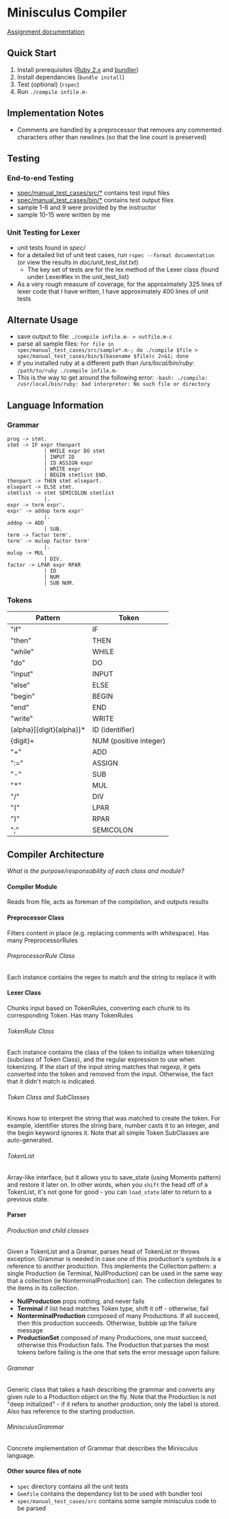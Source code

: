 # Minisculus Compiler
[Assignment documentation](http://pages.cpsc.ucalgary.ca/~robin/class/411/Assignments/2016/minisculus/ass1and2.html)

## Quick Start
1. Install prerequisites ([Ruby 2.x](https://www.ruby-lang.org/en/documentation/installation/) and [bundler](http://bundler.io/))
2. Install dependancies (`bundle install`)
3. Test (optional) (`rspec`)
4. Run `./compile infile.m-`

## Implementation Notes
* Comments are handled by a preprocessor that removes any commented characters other than newlines (so that the line count is preserved)

## Testing
### End-to-end Testing
* [spec/manual_test_cases/src/*](spec/manual_test_cases/src) contains test input files
* [spec/manual_test_cases/bin/*](spec/manual_test_cases/bin) contains test output files
* sample 1-6 and 9 were provided by the instructor
* sample 10-15 were written by me

### Unit Testing for Lexer
* unit tests found in *spec/*
* for a detailed list of unit test cases, run `rspec --format documentation` (or view the results in *doc/unit_test_list.txt*)
  * The key set of tests are for the lex method of the Lexer class (found under Lexer#lex in the unit_test_list)
* As a very rough measure of coverage, for the approximately 325 lines of lexer code that I have written, I have approximately 400 lines of unit tests

## Alternate Usage
* save output to file: `./compile infile.m- > outfile.m-c`
* parse all sample files: `for file in spec/manual_test_cases/src/sample*.m-; do ./compile $file > spec/manual_test_cases/bin/$(basename $file)c 2>&1; done`
* if you installed ruby at a different path than */urs/local/bin/ruby*: `/path/to/ruby ./compile infile.m-`
 * This is the way to get around the following error: `-bash: ./compile: /usr/local/bin/ruby: bad interpreter: No such file or directory`

## Language Information
### Grammar

    prog -> stmt. 
    stmt -> IF expr thenpart
                | WHILE expr DO stmt
                | INPUT ID
                | ID ASSIGN expr
                | WRITE expr
                | BEGIN stmtlist END. 
    thenpart -> THEN stmt elsepart.
    elsepart -> ELSE stmt.
    stmtlist -> stmt SEMICOLON stmtlist
                |. 
    expr -> term expr'.
    expr' -> addop term expr'
                |.
    addop -> ADD
                | SUB. 
    term -> factor term'.
    term' -> mulop factor term'
                |.
    mulop -> MUL
                | DIV. 
    factor -> LPAR expr RPAR
                | ID
                | NUM
                | SUB NUM.
                
### Tokens
| Pattern | Token   |
|---------|---------|
| "if"    | IF      |
| "then"  | THEN    |
| "while" | WHILE   |
| "do"    | DO      |
| "input" | INPUT   |
| "else"  | ELSE    |
| "begin" | BEGIN   |
| "end"   | END     |
| "write" | WRITE   |
| {alpha}[{digit}{alpha}]* | ID (identifier) |
| {digit}+ | NUM (positive integer) |
| "+"     | ADD     |
| ":="    | ASSIGN  |
| "-"     | SUB     |
| "*"     | MUL     |
| "/"     | DIV     |
| "("     | LPAR    |
| ")"     | RPAR    |
| ";"     | SEMICOLON |


## Compiler Architecture
*What is the purpose/responsability of each class and module?*

#### Compiler Module
Reads from file, acts as foreman of the compilation, and outputs results

#### Preprocessor Class
Filters content in place (e.g. replacing comments with whitespace). Has many PreprocessorRules

###### PreprocessorRule Class
Each instance contains the regex to match and the string to replace it with

#### Lexer Class
Chunks input based on TokenRules, converting each chunk to its corresponding Token. Has many TokenRules

###### TokenRule Class
Each instance contains the class of the token to initialize when tokenizing (subclass of Token Class), and the regular expression to use when tokenizing. If the start of the input string matches that regexp, it gets converted into the token and removed from the input. Otherwise, the fact that it didn't match is indicated. 

###### Token Class and SubClasses
Knows how to interpret the string that was matched to create the token. For example, identifier stores the string bare, number casts it to an integer, and the begin keyword ignores it. Note that all simple Token SubClasses are auto-generated. 

###### TokenList
Array-like interface, but it allows you to save_state (using Momento pattern) and restore it later on. In other words, when you `shift` the head off of a TokenList, it's not gone for good - you can `load_state` later to return to a previous state. 

#### Parser
###### Production and child classes
Given a TokenList and a Gramar, parses head of TokenList or throws exception. Grammar is needed in case one of this production's symbols is a reference to another production. This implements the Collection pattern: a single Production (ie Terminal, NullProduction) can be used in the same way that a collection (ie NonterminalProduction) can. The collection delegates to the items in its collection. 

* **NullProduction** pops nothing, and never fails
* **Terminal** if list head matches Token type, shift it off - otherwise, fail
* **NonterminalProduction** composed of many Productions. If all succeed, then this production succeeds. Otherwise, bubble up the failure message
* **ProductionSet** composed of many Productions, one must succeed, otherwise this Production fails. The Production that parses the most tokens before failing is the one that sets the error message upon failure. 

###### Grammar
Generic class that takes a hash describing the grammar and converts any given rule to a Production object on the fly. Note that the Production is not "deep initialized" - if it refers to another production, only the label is stored. Also has reference to the starting production. 

###### MinisculusGrammar
Concrete implementation of Grammar that describes the Minisculus language. 

#### Other source files of note
* `spec` directory contains all the unit tests
* `Gemfile` contains the dependancy list to be used with bundler tool
* `spec/manual_test_cases/src` contains some sample minisculus code to be parsed
